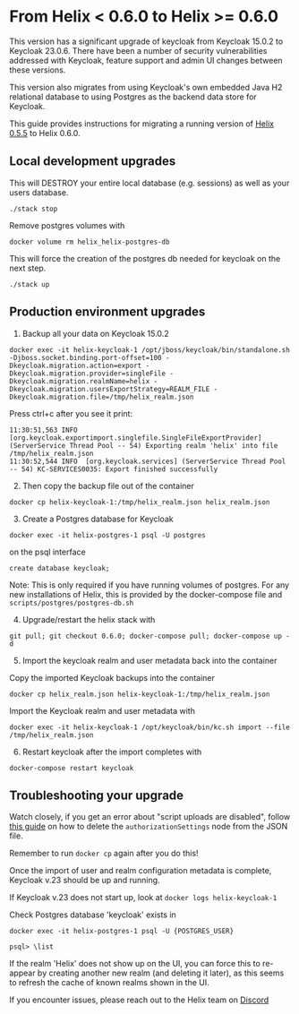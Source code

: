 # From Helix < 0.6.0 to Helix >= 0.6.0

This version has a significant upgrade of keycloak from Keycloak 15.0.2 to Keycloak 23.0.6. There have been a number of security vulnerabilities addressed with Keycloak, feature support and admin UI changes between these versions.

This version also migrates from using Keycloak's own embedded Java H2 relational database to using Postgres as the backend data store for Keycloak.

This guide provides instructions for migrating a running version of [Helix 0.5.5](https://github.com/helixml/helix/releases/tag/0.5.5) to Helix 0.6.0.

## Local development upgrades

This will DESTROY your entire local database (e.g. sessions) as well as your users database.

```
./stack stop
```

Remove postgres volumes with
```
docker volume rm helix_helix-postgres-db
```
This will force the creation of the postgres db needed for keycloak on the next step.

```
./stack up
```

## Production environment upgrades

1. Backup all your data on Keycloak 15.0.2

```
docker exec -it helix-keycloak-1 /opt/jboss/keycloak/bin/standalone.sh -Djboss.socket.binding.port-offset=100 -Dkeycloak.migration.action=export -Dkeycloak.migration.provider=singleFile -Dkeycloak.migration.realmName=helix -Dkeycloak.migration.usersExportStrategy=REALM_FILE -Dkeycloak.migration.file=/tmp/helix_realm.json
```

Press ctrl+c after you see it print:
```
11:30:51,563 INFO  [org.keycloak.exportimport.singlefile.SingleFileExportProvider] (ServerService Thread Pool -- 54) Exporting realm 'helix' into file /tmp/helix_realm.json
11:30:52,544 INFO  [org.keycloak.services] (ServerService Thread Pool -- 54) KC-SERVICES0035: Export finished successfully
```

2. Then copy the backup file out of the container
```
docker cp helix-keycloak-1:/tmp/helix_realm.json helix_realm.json
```

3. Create a Postgres database for Keycloak
```
docker exec -it helix-postgres-1 psql -U postgres
```

on the psql interface
```
create database keycloak;
```

Note: This is only required if you have running volumes of postgres. For any new installations of Helix, this is provided by the docker-compose file and `scripts/postgres/postgres-db.sh`

4. Upgrade/restart the helix stack with

```
git pull; git checkout 0.6.0; docker-compose pull; docker-compose up -d
```

5. Import the keycloak realm and user metadata back into the container

Copy the imported Keycloak backups into the container
```
docker cp helix_realm.json helix-keycloak-1:/tmp/helix_realm.json
```

Import the Keycloak realm and user metadata with
```
docker exec -it helix-keycloak-1 /opt/keycloak/bin/kc.sh import --file /tmp/helix_realm.json
```

6. Restart keycloak after the import completes with
```
docker-compose restart keycloak
```

## Troubleshooting your upgrade

Watch closely, if you get an error about "script uploads are disabled", follow [this guide](https://medium.com/@ramanamuttana/script-upload-is-disabled-in-keycloak-4cb22d9358c8) on how to delete the `authorizationSettings` node from the JSON file.

Remember to run `docker cp` again after you do this!

Once the import of user and realm configuration metadata is complete, Keycloak v.23 should be up and running.


If Keycloak v.23 does not start up, look at `docker logs helix-keycloak-1`

Check Postgres database 'keycloak' exists in
```
docker exec -it helix-postgres-1 psql -U {POSTGRES_USER}
```
```
psql> \list
```

If the realm 'Helix' does not show up on the UI, you can force this to re-appear by creating another new realm (and deleting it later), as this seems to refresh the cache of known realms shown in the UI.

If you encounter issues, please reach out to the Helix team on [Discord](https://discord.com/channels/1180827321704390657/1209590511745106022)
